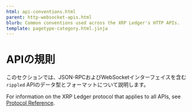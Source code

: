 ```yaml
---
html: api-conventions.html
parent: http-websocket-apis.html
blurb: Common conventions used across the XRP Ledger's HTTP APIs.
template: pagetype-category.html.jinja
---
```


# APIの規則

このセクションでは、JSON-RPCおよびWebSocketインターフェイスを含む`rippled` APIのデータ型とフォーマットについて説明します。

For information on the XRP Ledger protocol that applies to all APIs, see [Protocol Reference](protocol-reference.html).
